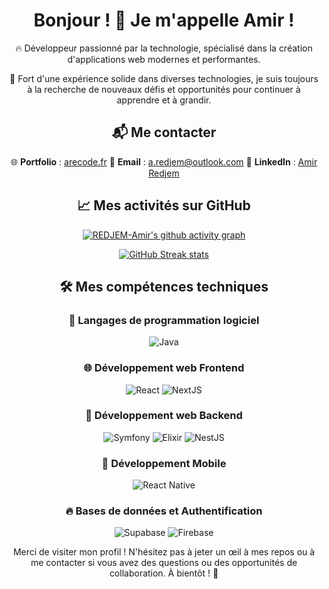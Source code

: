 <div align="center">
  
# Bonjour ! 👋 Je m'appelle Amir !

🔥 Développeur passionné par la technologie, spécialisé dans la création d'applications web modernes et performantes.

🌟 Fort d'une expérience solide dans diverses technologies, je suis toujours à la recherche de nouveaux défis et opportunités pour continuer à apprendre et à grandir.

## 📬 Me contacter

🌐 **Portfolio** : <a href="https://www.arecode.fr" target="_blank">arecode.fr</a>
📧 **Email** : <a href="mailto:a.redjem@outlook.com" target="_blank">a.redjem@outlook.com</a>
💼 **LinkedIn** : <a href="https://www.linkedin.com/in/amir-redjem-963049230/" target="_blank">Amir Redjem</a>

## 📈 Mes activités sur GitHub

[![REDJEM-Amir's github activity graph](https://github-readme-activity-graph.vercel.app/graph?username=REDJEM-Amir&theme=react-dark&area=true&hide_border=true)](https://github.com/REDJEM-Amir/github-readme-activity-graph)

<p align="center">
  <a href="https://git.io/streak-stats">
    <img src="https://streak-stats.demolab.com?user=REDJEM-Amir&theme=react&hide_border=&locale=fr&date_format=M%20j%5B%2C%20Y%5D" alt="GitHub Streak stats">
  </a>
</p>

## 🛠️ Mes compétences techniques

### 🚀 Langages de programmation logiciel
<p>
  <img src="https://img.shields.io/badge/Java-007396?style=for-the-badge&logo=java&logoColor=white" alt="Java" />
</p>

### 🌐 Développement web Frontend
<p>
  <img src="https://img.shields.io/badge/React-20232A?style=for-the-badge&logo=react&logoColor=61DAFB" alt="React" />
  <img src="https://img.shields.io/badge/Next.js-000000?style=for-the-badge&logo=nextdotjs&logoColor=white" alt="NextJS" />
</p>

### 🌿 Développement web Backend
<p>
  <img src="https://img.shields.io/badge/Symfony-000?style=for-the-badge&logo=symfony&logoColor=fff" alt="Symfony" />
  <img src="https://img.shields.io/badge/Elixir-4B275F?style=for-the-badge&logo=elixir" alt="Elixir" />
  <img src="https://img.shields.io/badge/-NestJs-ea2845?style=for-the-badge&logo=nestjs" alt="NestJS" />
</p>

### 📱 Développement Mobile
<p>
  <img src="https://img.shields.io/badge/React_Native-20232A?style=for-the-badge&logo=react&logoColor=61DAFB" alt="React Native" />
</p>

### 🔥 Bases de données et Authentification
<p>
  <img src="https://img.shields.io/badge/Supabase-181818?style=for-the-badge&logo=supabase&logoColor=white" alt="Supabase" />
  <img src="https://img.shields.io/badge/Firebase-FFCA28?style=for-the-badge&logo=firebase&logoColor=white" alt="Firebase" />
</p>

Merci de visiter mon profil ! N'hésitez pas à jeter un œil à mes repos ou à me contacter si vous avez des questions ou des opportunités de collaboration. À bientôt ! 🚀

</div>
